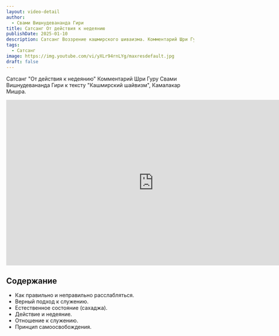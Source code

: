 ```yaml
---
layout: video-detail
author:
  - Свами Вишнудевананда Гири
title: Сатсанг От действия к недеянию
publishDate: 2025-01-10
description: Сатсанг Воззрение кашмирского шиваизма. Комментарий Шри Гуру Свами Вишнудевананда Гири к тексту "Кашмирский шайвизм", Камалакар Мишра.
tags:
  - Сатсанг
image: https://img.youtube.com/vi/yXLr94rnLYg/maxresdefault.jpg
draft: false
---
```


 Сатсанг "От действия к недеянию"
Комментарий Шри Гуру Свами Вишнудевананда Гири к тексту "Кашмирский шайвизм", Камалакар Мишра.

<iframe width="790" height="444" src="https://www.youtube.com/embed/yXLr94rnLYg" frameborder="0" allowfullscreen=""></iframe> 

## Содержание

- Как правильно и неправильно расслабляться.
- Верный подход к служению.
- Естественное состояние (сахаджа).
- Действие и недеяние.
- Отношение к служению.
- Принцип самоосвобождения.
